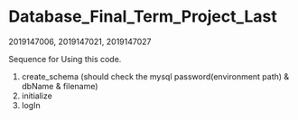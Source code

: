 # Database_Final_Term_Project_Last
2019147006, 2019147021, 2019147027

Sequence for Using this code.
1. create_schema (should check the mysql password(environment path) & dbName & filename)
2. initialize
3. logIn
